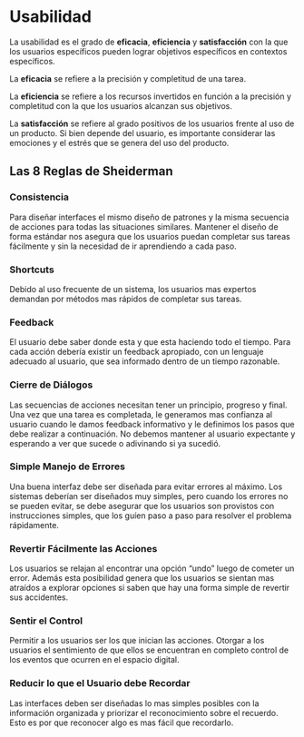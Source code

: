 # Usabilidad

La usabilidad es el grado de **eficacia**, **eficiencia** y **satisfacción** con la que los usuarios específicos pueden lograr objetivos específicos en contextos específicos.

La **eficacia** se refiere a la precisión y completitud de una tarea.

La **eficiencia** se refiere a los recursos invertidos en función a la precisión y completitud con la que los usuarios alcanzan sus objetivos.

La **satisfacción** se refiere al grado positivos de los usuarios frente al uso de un producto. Si bien depende del usuario, es importante considerar las emociones y el estrés que se genera del uso del producto.

## Las 8 Reglas de Sheiderman

### Consistencia

Para diseñar interfaces el mismo diseño de patrones y la misma secuencia de acciones para todas las situaciones similares. Mantener el diseño de forma estándar nos asegura que los usuarios puedan completar sus tareas fácilmente y sin la necesidad de ir aprendiendo a cada paso.

### Shortcuts

Debido al uso frecuente de un sistema, los usuarios mas expertos demandan por métodos mas rápidos de completar sus tareas.

### Feedback

El usuario debe saber donde esta y que esta haciendo todo el tiempo. Para cada acción debería existir un feedback apropiado, con un lenguaje adecuado al usuario, que sea informado dentro de un tiempo razonable.

### Cierre de Diálogos

Las secuencias de acciones necesitan tener un principio, progreso y final. Una vez que una tarea es completada, le generamos mas confianza al usuario cuando le damos feedback informativo y le definimos los pasos que debe realizar a continuación. No debemos mantener al usuario expectante y esperando a ver que sucede o adivinando si ya sucedió.

### Simple Manejo de Errores

Una buena interfaz debe ser diseñada para evitar errores al máximo. Los sistemas deberían ser diseñados muy simples, pero cuando los errores no se pueden evitar, se debe asegurar que los usuarios son provistos con instrucciones simples, que los guíen paso a paso para resolver el problema rápidamente.

### Revertir Fácilmente las Acciones

Los usuarios se relajan al encontrar una opción “undo” luego de cometer un error. Además esta posibilidad genera que los usuarios se sientan mas atraídos a explorar opciones si saben que hay una forma simple de revertir sus accidentes.

### Sentir el Control

Permitir a los usuarios ser los que inician las acciones. Otorgar a los usuarios el sentimiento de que ellos se encuentran en completo control de los eventos que ocurren en el espacio digital.

### Reducir lo que el Usuario debe Recordar

Las interfaces deben ser diseñadas lo mas simples posibles con la información organizada y priorizar el reconocimiento sobre el recuerdo. Esto es por que reconocer algo es mas fácil que recordarlo.